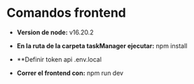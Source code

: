 # Comandos frontend

- **Version de node:** v16.20.2

- **En la ruta de la carpeta taskManager ejecutar:** npm install
- **Definir token api .env.local
- **Correr el frontend con:** npm run dev

